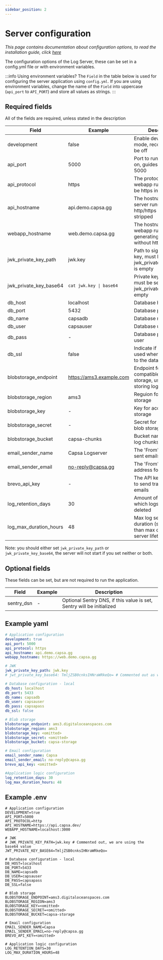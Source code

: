 ```yaml
---
sidebar_position: 2
---
```


# Server configuration

_This page contains documentation about configuration options, to read the installation guide, click [here](../getting-started/index.md)_

The configuration options of the Log Server, these can be set in a config.yml file or with environment variables.

:::info Using environment variables?
The `Field` in the table below is used for configuring the server application using `config.yml`. If you are using environment variables, change the name of the `Field` into uppercase (`api_port` to `API_PORT`) and store all values as strings.
:::

## Required fields

All of the fields are required, unless stated in the description

| Field                  | Example                  | Description                                                                     |
| ---------------------- | ------------------------ | ------------------------------------------------------------------------------- |
| development            | false                    | Enable development mode, recommended to be off                                  |
| api_port               | 5000                     | Port to run the REST API on, guides use port 5000                               |
| api_protocol           | https                    | The protocol that the webapp runs on, should be https in production             |
| api_hostname           | api.demo.capsa.gg        | The hostname that the server runs on, http/https prefix will be stripped        |
| webapp_hostname        | web.demo.capsa.gg        | The hostname that the webapp runs on, for generating email links, without https |
| jwk_private_key_path   | jwk.key                  | Path to signing private key, must be set if jwk_private_key_base64 is empty     |
| jwk_private_key_base64 | `cat jwk.key \| base64`  | Private key in base64, must be set if jwk_private_key_path is empty             |
| db_host                | localhost                | Database hostname                                                               |
| db_port                | 5432                     | Database port                                                                   |
| db_name                | capsadb                  | Database name                                                                   |
| db_user                | capsauser                | Database user                                                                   |
| db_pass                | -                        | Database password for user                                                      |
| db_ssl                 | false                    | Indicate if ssl should be used when connecting to the database                  |
| blobstorage_endpoint   | https://ams3.example.com | Endpoint for S3-compatible blob storage, used for storing log chunks            |
| blobstorage_region     | ams3                     | Reguion for blob storage                                                        |
| blobstorage_key        | -                        | Key for accessing blob storage                                                  |
| blobstorage_secret     | -                        | Secret for accessing blob storage                                               |
| blobstorage_bucket     | capsa-chunks             | Bucket name to store log chunks in                                              |
| email_sender_name      | Capsa Logserver          | The 'From' name for sent emails                                                 |
| email_sender_email     | no-reply@capsa.gg        | The 'From' email address for sent emails                                        |
| brevo_api_key          | -                        | The API key from Brevo to send transactional emails                             |
| log_retention_days     | 30                       | Amount of days after which logs should be deleted                               |
| log_max_duration_hours | 48                       | Max log session duration (should be less than max dedicated server lifetime)    |

Note: you should either set `jwk_private_key_path` or `jwk_private_key_base64`, the server will not start if you set neither or both.

## Optional fields

These fields can be set, but are not required to run the application.

| Field      | Example | Description                                                           |
| ---------- | ------- | --------------------------------------------------------------------- |
| sentry_dsn | -       | Optional Sentry DNS, if this value is set, Sentry will be initialized |

## Example yaml

```yml
# Application configuration
development: true
api_port: 5000
api_protocol: https
api_hostname: api.demo.capsa.gg
webapp_hostname: https://web.demo.capsa.gg

# JWK
jwk_private_key_path: jwk.key
# jwt_private_key_base64: TmljZSB0cnksIHNraWRkeQo= # Commented out as we are using the path

# Database configuration - local
db_host: localhost
db_port: 5433
db_name: capsadb
db_user: capsauser
db_pass: capsapass
db_ssl: false

# Blob storage
blobstorage_endpoint: ams3.digitaloceanspaces.com
blobstorage_region: ams3
blobstorage_key: <omitted>
blobstorage_secret: <omitted>
blobstorage_bucket: capsa-storage

# Email configuration
email_sender_name: Capsa
email_sender_email: no-reply@capsa.gg
brevo_api_key: <omitted>

#Application logic configuration
log_retention_days: 30
log_max_duration_hours: 48
```

## Example .env

```dotenv
# Application configuration
DEVELOPMENT=true
API_PORT=5000
API_PROTOCOL=http
API_HOSTNAME=https://api.capsa.dev/
WEBAPP_HOSTNAME=localhost:3000

# JWK
# JWK_PRIVATE_KEY_PATH=jwk.key # Commented out, we are using the base64 value
JWT_PRIVATE_KEY_BASE64=TmljZSB0cnksIHNraWRkeQo=

# Database configuration - local
DB_HOST=localhost
DB_PORT=5433
DB_NAME=capsadb
DB_USER=capsauser
DB_PASS=capsapass
DB_SSL=false

# Blob storage
BLOBSTORAGE_ENDPOINT=ams3.digitaloceanspaces.com
BLOBSTORAGE_REGION=ams3
BLOBSTORAGE_KEY=<omitted>
BLOBSTORAGE_SECRET=<omitted>
BLOBSTORAGE_BUCKET=capsa-storage

# Email configuration
EMAIL_SENDER_NAME=Capsa
EMAIL_SENDER_EMAIL=no-reply@capsa.gg
BREVO_API_KEY=<omitted>

# Application logic configuration
LOG_RETENTION_DAYS=30
LOG_MAX_DURATION_HOURS=48

```
